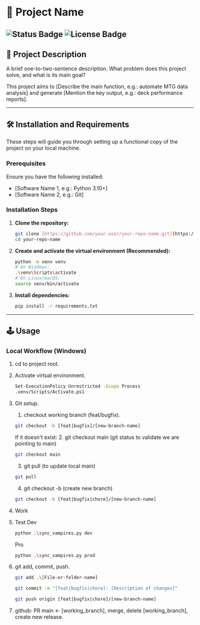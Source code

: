 # 🚀 Project Name

![Status Badge](https://img.shields.io/badge/Status-In%20Development-yellow)
![License Badge](https://img.shields.io/badge/License-MIT-blue.svg)
---

## 📝 Project Description

A brief one-to-two-sentence description. What problem does this project solve, and what is its main goal?

This project aims to [Describe the main function, e.g.: automate MTG data analysis] and generate [Mention the key output, e.g.: deck performance reports].

---

## 🛠️ Installation and Requirements

These steps will guide you through setting up a functional copy of the project on your local machine.

### Prerequisites

Ensure you have the following installed:

* [Software Name 1, e.g.: Python 3.10+]
* [Software Name 2, e.g.: Git]

### Installation Steps

1.  **Clone the repository:**
    ```bash
    git clone [https://github.com/your-user/your-repo-name.git](https://github.com/your-user/your-repo-name.git)
    cd your-repo-name
    ```
2.  **Create and activate the virtual environment (Recommended):**
    ```bash
    python -m venv venv
    # On Windows:
    .\venv\Scripts\activate
    # On Linux/macOS:
    source venv/bin/activate
    ```
3.  **Install dependencies:**
    ```bash
    pip install -r requirements.txt
    ```

---

## 🕹️ Usage
### Local Workflow (Windows)
1. cd to project root.
2. Activate virtual environment.

    ```bash
    Set-ExecutionPolicy Unrestricted -Scope Process
    .venv/Scripts/Activate.ps1
    ```
3. Git setup.
    1. checkout working branch (feat/bugfix).
    ```bash
    git checkout -b [feat|bugfix]/[new-branch-name]
    ```
     If it doesn't exist:
    2. git checkout main (git status to validate we are pointing to main)
    ```bash
    git checkout main
    ```
    3. git pull (to update local main)
    ```bash
    git pull
    ```
    4. git checkout -b (create new branch) 
    ```bash 
    git checkout -b [feat|bugfix|chore]/[new-branch-name]
    ```

4. Work
5. Test
    Dev
    ```bash
    python .\sync_vampires.py dev
    ```
    Pro
    ```bash
    python .\sync_vampires.py prod
    ```
6. git add, commit, push.
    ```bash
    git add .\[File-or-folder-name]
    ```
    ```bash
    git commit -m "[feat|bugfix|chore]: [Description of changes]"
    ```
    ```bash
    git push origin [feat|bugfix|chore]/[new-branch-name]
    ```
7. github: PR main <- [working_branch], merge, delete [working_branch], create new release.